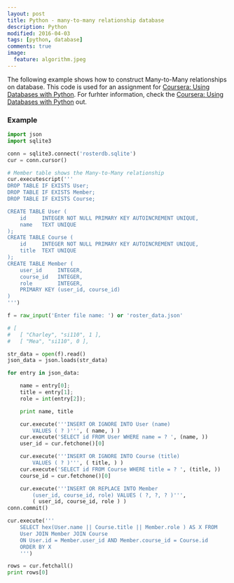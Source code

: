 ```yaml
---
layout: post
title: Python - many-to-many relationship database
description: Python
modified: 2016-04-03
tags: [python, database]
comments: true
image:
  feature: algorithm.jpeg
---
```

The following example shows how to construct Many-to-Many relationships on database.
This code is used for an assignment for [Coursera: Using Databases with Python](https://www.coursera.org/learn/python-databases/home/welcome). For furhter information, check the [Coursera: Using Databases with Python](https://www.coursera.org/learn/python-databases/home/welcome) out. 

### Example

```python
import json
import sqlite3

conn = sqlite3.connect('rosterdb.sqlite')
cur = conn.cursor()

# Member table shows the Many-to-Many relationship
cur.executescript('''
DROP TABLE IF EXISTS User;
DROP TABLE IF EXISTS Member;
DROP TABLE IF EXISTS Course;

CREATE TABLE User (
    id     INTEGER NOT NULL PRIMARY KEY AUTOINCREMENT UNIQUE,
    name   TEXT UNIQUE
);
CREATE TABLE Course (
    id     INTEGER NOT NULL PRIMARY KEY AUTOINCREMENT UNIQUE,
    title  TEXT UNIQUE
);
CREATE TABLE Member (
    user_id     INTEGER,
    course_id   INTEGER,
    role        INTEGER,
    PRIMARY KEY (user_id, course_id)
)
''')

f = raw_input('Enter file name: ') or 'roster_data.json'

# [
#   [ "Charley", "si110", 1 ],
#   [ "Mea", "si110", 0 ],

str_data = open(f).read()
json_data = json.loads(str_data)

for entry in json_data:

    name = entry[0];
    title = entry[1];
    role = int(entry[2]);

    print name, title

    cur.execute('''INSERT OR IGNORE INTO User (name) 
        VALUES ( ? )''', ( name, ) )
    cur.execute('SELECT id FROM User WHERE name = ? ', (name, ))
    user_id = cur.fetchone()[0]

    cur.execute('''INSERT OR IGNORE INTO Course (title) 
        VALUES ( ? )''', ( title, ) )
    cur.execute('SELECT id FROM Course WHERE title = ? ', (title, ))
    course_id = cur.fetchone()[0]

    cur.execute('''INSERT OR REPLACE INTO Member
        (user_id, course_id, role) VALUES ( ?, ?, ? )''', 
        ( user_id, course_id, role ) )
conn.commit()

cur.execute('''
	SELECT hex(User.name || Course.title || Member.role ) AS X FROM 
    User JOIN Member JOIN Course 
    ON User.id = Member.user_id AND Member.course_id = Course.id
    ORDER BY X
	''')

rows = cur.fetchall()
print rows[0]

```
